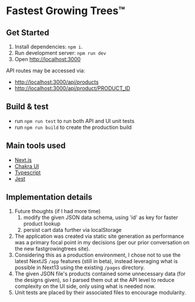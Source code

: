 # Fastest Growing Trees™️

## Get Started

1. Install dependencies: `npm i`.
1. Run development server: `npm run dev`
1. Open [http://localhost:3000](http://localhost:3000)

API routes may be accessed via:

- [http://localhost:3000/api/products](http://localhost:3000/api/products)
- [http://localhost:3000/api/product/PRODUCT_ID](http://localhost:3000/api/product/PRODUCT_ID)

## Build &amp; test

- run `npm run test` to run both API and UI unit tests
- run `npm run build` to create the production build

## Main tools used

- [Next.js](https://nextjs.org/)
- [Chakra UI](https://chakra-ui.com/)
- [Typescript](https://www.typescriptlang.org/)
- [Jest](https://jestjs.io/)

## Implementation details

1. Future thoughts (if I had more time)
   1. modify the given JSON data schema, using 'id' as key for faster product lookup
   2. persist cart data further via localStorage
1. The application was created via static site generation as performance was a primary focal point in my decisions (per our prior conversation on the new fastgrowingtrees site).
1. Considering this as a production environment, I chose not to use the latest NextJS `/app` features (still in beta), instead leveraging what is possible in Next13 using the existing `/pages` directory.
1. The given JSON file's products contained some unnecessary data (for the designs given), so I parsed them out at the API level to reduce complexity on the UI side, only using what is needed now.
1. Unit tests are placed by their associated files to encourage modularity.
